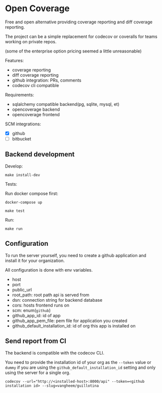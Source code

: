 # Open Coverage

Free and open alternative providing coverage reporting and diff coverage reporting.

The project can be a simple replacement for codecov or coveralls for teams working
on private repos.

(some of the enterprise option pricing seemed a little unreasonable)

Features:

- coverage reporting
- diff coverage reporting
- github integration: PRs, comments
- codecov cli compatible

Requirements:

- sqlalchemy compatible backend(pg, sqlite, mysql, et)
- opencoverage backend
- opencoverage frontend

SCM integrations:

- [x] github
- [ ] bitbucket

## Backend development

Develop:

```
make install-dev
```

Tests:

Run docker compose first:

```
docker-compose up
```

```
make test
```

Run:

```
make run
```

## Configuration

To run the server yourself, you need to create a github application and install
it for your organization.

All configuration is done with env variables.

- host
- port
- public_url
- root_path: root path api is served from
- dsn: connection string for backend database
- cors: hosts frontend runs on
- scm: enum(`github`)
- github_app_id: id of app
- github_app_pem_file: pem file for application you created
- github_default_installation_id: id of org this app is installed on

## Send report from CI

The backend is compatible with the codecov CLI.

You need to provide the installation id of your org as the `--token` value
or `dummy` if you are using the `github_default_installation_id` setting
and only using the server for a single org.

```
codecov --url="http://<installed-host>:8000/api" --token=<github installation id> --slug=vangheem/guillotina
```

